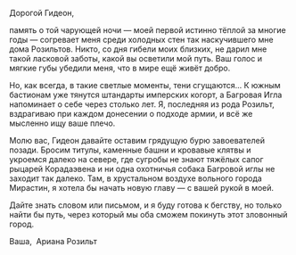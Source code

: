 Дорогой Гидеон,

память о той чарующей ночи — моей первой истинно тёплой за многие годы — согревает меня среди холодных стен так наскучившего мне дома Розильтов. Никто, со дня гибели моих близких, не дарил мне такой ласковой заботы, какой вы осветили мой путь. Ваш голос и мягкие губы убедили меня, что в мире ещё живёт добро.

Но, как всегда, в такие светлые моменты, тени сгущаются... К южным бастионам уже тянутся штандарты имперских когорт, а Багровая Игла напоминает о себе через столько лет. Я, последняя из рода Розильт, вздрагиваю при каждом донесении о подходе армии, и всё же мысленно ищу ваше плечо.

Молю вас, Гидеон давайте оставим грядущую бурю завоевателей позади. Бросим титулы, каменные башни и кровавые клятвы и укроемся далеко на севере, где сугробы не знают тяжёлых сапог рыцарей Корадаэвена и ни одна охотничья собака Багровой иглы не заходит так далеко. Там, в хрустальном воздухе вольного города Мирастин, я хотела бы начать новую главу — с вашей рукой в моей.

Дайте знать словом или письмом, и я буду готова к бегству, но только найти бы путь, через который мы оба сможем покинуть этот зловонный город.

Ваша, 
Ариана Розильт